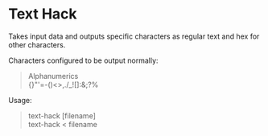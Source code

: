 # Text Hack
Takes input data and outputs specific characters as regular text and hex for other characters.

Characters configured to be output normally:<br>
>  Alphanumerics<br>
>  {}"'=-()<>,./_![]:&;?%

Usage:<br>
>  text-hack [filename]<br>
>  text-hack < filename
